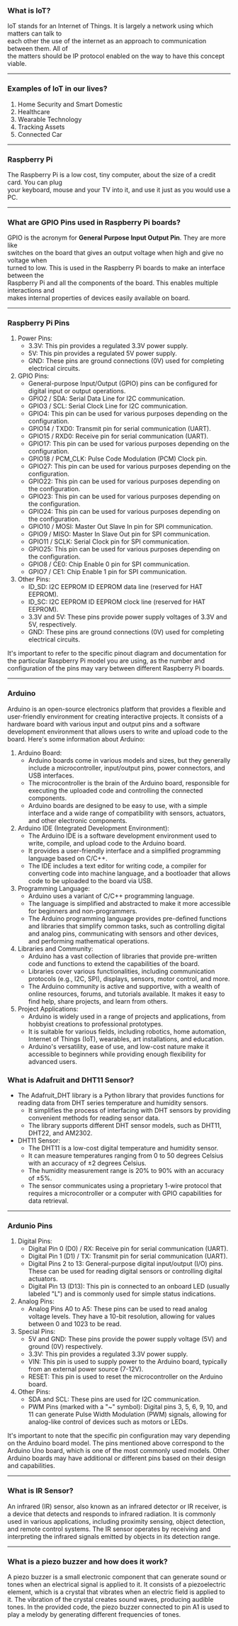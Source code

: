 
### What is IoT?
IoT stands for an Internet of Things. It is largely a network using which matters can talk to  
each other the use of the internet as an approach to communication between them. All of  
the matters should be IP protocol enabled on the way to have this concept viable.

---

### Examples of IoT in our lives?
1. Home Security and Smart Domestic
2. Healthcare
3. Wearable Technology
4. Tracking Assets
5. Connected Car

---

### Raspberry Pi
The Raspberry Pi is a low cost, tiny computer, about the size of a credit card. You can plug  
your keyboard, mouse and your TV into it, and use it just as you would use a PC.

---

### What are GPIO Pins used in Raspberry Pi boards?
GPIO is the acronym for **General Purpose Input Output Pin**. They are more like  
switches on the board that gives an output voltage when high and give no voltage when  
turned to low. This is used in the Raspberry Pi boards to make an interface between the  
Raspberry Pi and all the components of the board. This enables multiple interactions and  
makes internal properties of devices easily available on board.

---

### Raspberry Pi Pins
1. Power Pins:
    - 3.3V: This pin provides a regulated 3.3V power supply.
    - 5V: This pin provides a regulated 5V power supply.
    - GND: These pins are ground connections (0V) used for completing electrical circuits.
2. GPIO Pins:
    - General-purpose Input/Output (GPIO) pins can be configured for digital input or output operations.
    - GPIO2 / SDA: Serial Data Line for I2C communication.
    - GPIO3 / SCL: Serial Clock Line for I2C communication.
    - GPIO4: This pin can be used for various purposes depending on the configuration.
    - GPIO14 / TXD0: Transmit pin for serial communication (UART).
    - GPIO15 / RXD0: Receive pin for serial communication (UART).
    - GPIO17: This pin can be used for various purposes depending on the configuration.
    - GPIO18 / PCM_CLK: Pulse Code Modulation (PCM) Clock pin.
    - GPIO27: This pin can be used for various purposes depending on the configuration.
    - GPIO22: This pin can be used for various purposes depending on the configuration.
    - GPIO23: This pin can be used for various purposes depending on the configuration.
    - GPIO24: This pin can be used for various purposes depending on the configuration.
    - GPIO10 / MOSI: Master Out Slave In pin for SPI communication.
    - GPIO9 / MISO: Master In Slave Out pin for SPI communication.
    - GPIO11 / SCLK: Serial Clock pin for SPI communication.
    - GPIO25: This pin can be used for various purposes depending on the configuration.
    - GPIO8 / CE0: Chip Enable 0 pin for SPI communication.
    - GPIO7 / CE1: Chip Enable 1 pin for SPI communication.
3. Other Pins:
    - ID_SD: I2C EEPROM ID EEPROM data line (reserved for HAT EEPROM).
    - ID_SC: I2C EEPROM ID EEPROM clock line (reserved for HAT EEPROM).
    - 3.3V and 5V: These pins provide power supply voltages of 3.3V and 5V, respectively.
    - GND: These pins are ground connections (0V) used for completing electrical circuits.

It's important to refer to the specific pinout diagram and documentation for the particular Raspberry Pi model you are using, as the number and configuration of the pins may vary between different Raspberry Pi boards.

---

### Arduino
Arduino is an open-source electronics platform that provides a flexible and user-friendly environment for creating interactive projects. It consists of a hardware board with various input and output pins and a software development environment that allows users to write and upload code to the board. Here's some information about Arduino:

1. Arduino Board:
    - Arduino boards come in various models and sizes, but they generally include a microcontroller, input/output pins, power connectors, and USB interfaces.
    - The microcontroller is the brain of the Arduino board, responsible for executing the uploaded code and controlling the connected components.
    - Arduino boards are designed to be easy to use, with a simple interface and a wide range of compatibility with sensors, actuators, and other electronic components.
2. Arduino IDE (Integrated Development Environment):
    - The Arduino IDE is a software development environment used to write, compile, and upload code to the Arduino board.
    - It provides a user-friendly interface and a simplified programming language based on C/C++.
    - The IDE includes a text editor for writing code, a compiler for converting code into machine language, and a bootloader that allows code to be uploaded to the board via USB.
3. Programming Language:
    - Arduino uses a variant of C/C++ programming language.
    - The language is simplified and abstracted to make it more accessible for beginners and non-programmers.
    - The Arduino programming language provides pre-defined functions and libraries that simplify common tasks, such as controlling digital and analog pins, communicating with sensors and other devices, and performing mathematical operations.
4. Libraries and Community:
    - Arduino has a vast collection of libraries that provide pre-written code and functions to extend the capabilities of the board.
    - Libraries cover various functionalities, including communication protocols (e.g., I2C, SPI), displays, sensors, motor control, and more.
    - The Arduino community is active and supportive, with a wealth of online resources, forums, and tutorials available. It makes it easy to find help, share projects, and learn from others.
5. Project Applications:
    - Arduino is widely used in a range of projects and applications, from hobbyist creations to professional prototypes.
    - It is suitable for various fields, including robotics, home automation, Internet of Things (IoT), wearables, art installations, and education.
    - Arduino's versatility, ease of use, and low-cost nature make it accessible to beginners while providing enough flexibility for advanced users.

### What is Adafruit and DHT11 Sensor?
-  The Adafruit_DHT library is a Python library that provides functions for reading data from DHT series temperature and humidity sensors.
    - It simplifies the process of interfacing with DHT sensors by providing convenient methods for reading sensor data.
    - The library supports different DHT sensor models, such as DHT11, DHT22, and AM2302.
- DHT11 Sensor:
    - The DHT11 is a low-cost digital temperature and humidity sensor.
    - It can measure temperatures ranging from 0 to 50 degrees Celsius with an accuracy of ±2 degrees Celsius.
    - The humidity measurement range is 20% to 90% with an accuracy of ±5%.
    - The sensor communicates using a proprietary 1-wire protocol that requires a microcontroller or a computer with GPIO capabilities for data retrieval.

---

### Ardunio Pins
1. Digital Pins:
    - Digital Pin 0 (D0) / RX: Receive pin for serial communication (UART).
    - Digital Pin 1 (D1) / TX: Transmit pin for serial communication (UART).
    - Digital Pins 2 to 13: General-purpose digital input/output (I/O) pins. These can be used for reading digital sensors or controlling digital actuators.
    - Digital Pin 13 (D13): This pin is connected to an onboard LED (usually labeled "L") and is commonly used for simple status indications.
2. Analog Pins:
    - Analog Pins A0 to A5: These pins can be used to read analog voltage levels. They have a 10-bit resolution, allowing for values between 0 and 1023 to be read.
3. Special Pins:
    - 5V and GND: These pins provide the power supply voltage (5V) and ground (0V) respectively.
    - 3.3V: This pin provides a regulated 3.3V power supply.
    - VIN: This pin is used to supply power to the Arduino board, typically from an external power source (7-12V).
    - RESET: This pin is used to reset the microcontroller on the Arduino board.
4. Other Pins:
    - SDA and SCL: These pins are used for I2C communication.
    - PWM Pins (marked with a "~" symbol): Digital pins 3, 5, 6, 9, 10, and 11 can generate Pulse Width Modulation (PWM) signals, allowing for analog-like control of devices such as motors or LEDs.

It's important to note that the specific pin configuration may vary depending on the Arduino board model. The pins mentioned above correspond to the Arduino Uno board, which is one of the most commonly used models. Other Arduino boards may have additional or different pins based on their design and capabilities.

---

### What is IR Sensor?
An infrared (IR) sensor, also known as an infrared detector or IR receiver, is a device that detects and responds to infrared radiation. It is commonly used in various applications, including proximity sensing, object detection, and remote control systems. The IR sensor operates by receiving and interpreting the infrared signals emitted by objects in its detection range.

---

### What is a piezo buzzer and how does it work? 
A piezo buzzer is a small electronic component that can generate sound or tones when an electrical signal is applied to it. It consists of a piezoelectric element, which is a crystal that vibrates when an electric field is applied to it. The vibration of the crystal creates sound waves, producing audible tones. In the provided code, the piezo buzzer connected to pin A1 is used to play a melody by generating different frequencies of tones.
